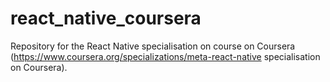 # react_native_coursera
Repository for the React Native specialisation on course on Coursera (https://www.coursera.org/specializations/meta-react-native specialisation on Coursera).

